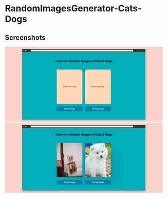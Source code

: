 # RandomImagesGenerator-Cats-Dogs

  <h2>Screenshots</h2>

<img src="img/screenshot.png" alt="" >
<img src="img/screenshot1.png" alt="" >
